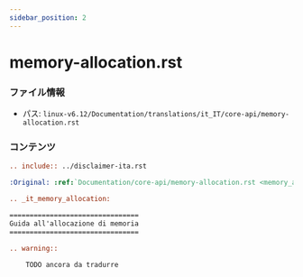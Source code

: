 ```yaml
---
sidebar_position: 2
---
```

# memory-allocation.rst

### ファイル情報

- パス: `linux-v6.12/Documentation/translations/it_IT/core-api/memory-allocation.rst`

### コンテンツ

```rst
.. include:: ../disclaimer-ita.rst

:Original: :ref:`Documentation/core-api/memory-allocation.rst <memory_allocation>`

.. _it_memory_allocation:

================================
Guida all'allocazione di memoria
================================

.. warning::

    TODO ancora da tradurre

```

